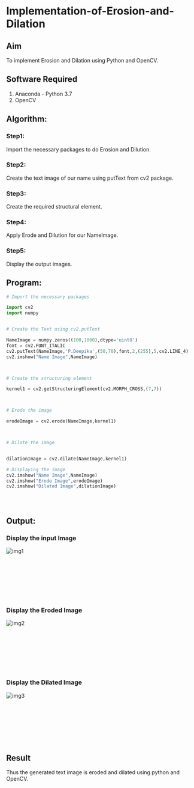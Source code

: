 # Implementation-of-Erosion-and-Dilation
## Aim
To implement Erosion and Dilation using Python and OpenCV.
## Software Required
1. Anaconda - Python 3.7
2. OpenCV
## Algorithm:
### Step1:
Import the necessary packages to do Erosion and Dilution.
<br>


### Step2:
Create the text image of our name using putText from cv2 package.
<br>

### Step3:
Create the required structural element.
<br>

### Step4:
Apply Erode and Dilution for our NameImage.
<br>

### Step5:
Display the output images.
<br>

 
## Program:

``` Python
# Import the necessary packages

import cv2
import numpy


# Create the Text using cv2.putText

NameImage = numpy.zeros((100,1000),dtype='uint8')
font = cv2.FONT_ITALIC
cv2.putText(NameImage,'P.Deepika',(50,70),font,2,(255),5,cv2.LINE_4)
cv2.imshow("Name Image",NameImage)



# Create the structuring element

kernel1 = cv2.getStructuringElement(cv2.MORPH_CROSS,(7,7))



# Erode the image

erodeImage = cv2.erode(NameImage,kernel1)



# Dilate the image


dilationImage = cv2.dilate(NameImage,kernel1)

# Displaying the image
cv2.imshow("Name Image",NameImage)
cv2.imshow("Erode Image",erodeImage)
cv2.imshow("Dilated Image",dilationImage)





```
## Output:

### Display the input Image
![img1](https://user-images.githubusercontent.com/94154679/173018932-247ddbe7-c9e4-4b3e-a9ba-0d9ac0c6b3ed.jpg)

<br>
<br>
<br>
<br>
<br>
<br>

### Display the Eroded Image
![img2](https://user-images.githubusercontent.com/94154679/173018960-2c0ace25-d413-4d5f-984c-0a4735ab989c.jpg)

<br>
<br>
<br>
<br>
<br>
<br>

### Display the Dilated Image
![img3](https://user-images.githubusercontent.com/94154679/173018974-d238b9a7-b9c5-4fd5-8e66-25266b45fcfc.jpg)

<br>
<br>
<br>
<br>
<br>
<br>

## Result
Thus the generated text image is eroded and dilated using python and OpenCV.
